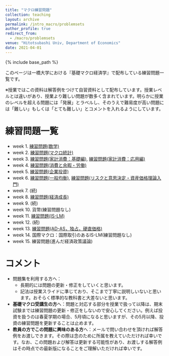 ```yaml
---
title: "マクロ練習問題"
collection: teaching
layout: archive
permalink: /intro_macro/problemsets
author_profile: true
redirect_from:
  - /macro/problemsets
venue: "Hitotsubashi Univ, Department of Economics"
date: 2021-04-01
---
```




{% include base_path %}


このページは一橋大学における『基礎マクロ経済学』で配布している練習問題一覧です。

※授業ではこの資料は解答例をつけて自習資料として配布しています。授業レベルとは違いがあり、授業より難しい問題が数多く含まれています。明らかに授業のレベルを超える問題には「発展」とラベルし、そのうえで難易度が高い問題には「難しい」もしくは「とても難しい」とコメントを入れるようにしています。

# 練習問題一覧  

* week 1. [練習問題(数学)](https://masashihino.github.io/files/teaching/intro_macro/2math/2_problem_math.pdf)    
* week 2. [練習問題(マクロ統計)](https://masashihino.github.io/files/teaching/intro_macro/3macro_stat/3_problem_macro_stats.pdf)
* week 3. [練習問題(家計消費：基礎編)](https://masashihino.github.io/files/teaching/intro_macro/4consumption/4_problem_consumption.pdf),  [練習問題(家計消費：応用編)](https://masashihino.github.io/files/teaching/intro_macro/4consumption/4_problem_consumption_advanced.pdf)
* week 4. [練習問題(消費と余暇・労働)](https://masashihino.github.io/files/teaching/intro_macro/5labor/5_problem_labor.pdf)
* week 5. [練習問題(企業投資)](https://masashihino.github.io/files/teaching/intro_macro/6investment/6_problem_investment.pdf)
* week 6. [練習問題(一般均衡)](https://masashihino.github.io/files/teaching/intro_macro/7GE/7_problem_GE.pdf),  [練習問題(リスクと意思決定・資産価格理論入門)](https://masashihino.github.io/files/teaching/intro_macro/7GE/7_problem_AssetPricing.pdf)
* week 7. (続)
* week 8. [練習問題(経済成長)](https://masashihino.github.io/files/teaching/intro_macro/8solow/8_problem_solow.pdf)
* week 9. (続) 
* week 10. 貨幣(練習問題なし)
* week 11. [練習問題(IS-LM)](https://masashihino.github.io/files/teaching/intro_macro/10ISLM/10_problem_IS-LM.pdf)
* week 12. (続)
* week 13. [練習問題(AD-AS，独占，硬直価格)](https://masashihino.github.io/files/teaching/intro_macro/11ADAS/11_problem_AD-AS.pdf) 
* week 14. 国際マクロ：国際取引のあるIS-LM(練習問題なし)
* week 15. 練習問題(進んだ経済政策議論)
 
# コメント

* 問題集を利用する方へ：
  * 長期的には問題の更新・修正をしていくと思います。
  * 記法は授業スライドに準じており、そこまで丁寧に説明しいないと思います。おそらく標準的な教科書と大差ないと思います。
* **基礎マクロ受講生の方**へ：問題と対応する部分を授業で扱って以降は、期末試験までは練習問題の更新・修正をしないので安心してください。例えば投資を扱うのは春夏学期の場合、5月頃になると思いますが、その5月以降、投資の練習問題を更新することは止めます。
* **教員の方でこの問題に興味のある方**へ：メールで問い合わせを頂ければ解答例をお渡しできます。その際は念のために所属を教えていただければ幸いです。なお、この問題および解答は更新する可能性があり、お渡しする解答例はその時点での最新版になることをご理解いただければ幸いです。
